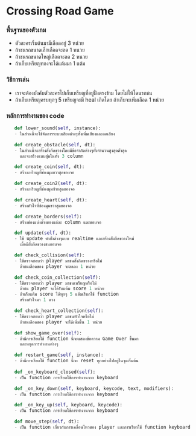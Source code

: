 # Crossing Road Game
### พื้นฐานของตัวเกม
- ตัวละครเริ่มต้นมามีเลือดอยู่ 3 หน่วย
- ถ้าชนรถขนาดเล็กเลือดจะลด 1 หนวย
- ถ้าชนรถขนาดใหญ่เลือดจะลด 2 หนวย
- ถ้าเก็บเหรียญทองจะได้แต้มมา 1 แต้ม
### วิธีการเล่น
- เราจะต้องบังคับตัวละครไปเก็บเหรียญที่อยู่ฝั่งตรงข้าม
  โดยไม่ให้โดนรถชน
- ถ้าเก็บเหรียญครบทุกๆ 5 เหรียญจะมี heal เกิดโดย
  ถ้าเก็บจะเพิ่มเลือด 1 หน่วย
### หลักการทำงานของ code
 ``` python
    def lower_sound(self, instance):
    - ในส่วนนี้จะใช้จัดการระบบเสียงต่างๆทั้งเพิ่มเสียงและลดเสียง

    def create_obstacle(self, dt):
    - ในส่วนนี้จะสร้างสิ่งกีดขวางโดยมีข้อจำกัดต่างๆทั้งจำนวนสูงสุดต่ำสุด
      และจะสร้างแบบสุ่มในทั้ง 3 column

    def create_coin(self, dt):
    - สร้างเหรียญที่ช่องมุมขวาสุดของจอ

    def create_coin2(self, dt):
    - สร้างเหรียญที่ช่องมุมซ้ายสุดของจอ

    def create_heart(self, dt):
    - สร้างหัวใจที่ช่องมุมขวาสุดของจอ

    def create_borders(self):
    - สร้างช่องแบ่งต่างของแต่ละ column และขอบจอ

    def update(self, dt):
    - ใช้ update คำสั่งต่างๆแบบ realtime และสร้างสิ่งกีดขวางใหม่
      เมื่อมีสิ่งกีดขวางชนขอบจอ

    def check_collision(self):
    - ใช้ตรวจสอบว่า player มาชนสิ่งกีดขวางหรือไม่
      ถ้าชนเลือดของ player จะลดลง 1 หน่วย

    def check_coin_collection(self):
    - ใช้ตรวจสอบว่า player มาชนเหรียญหรือไม่
      ถ้าชน player จะได้รับแต้ม score 1 หน่วย
    - ถ้าเก็ยแต้ม score ได้ทุกๆ 5 แต้มเรีบกใช้ function
      สร้างหัวใจมา 1 ดวง

    def check_heart_collection(self):
    - ใช้ตรวจสอบว่า player มาชนหัวใจหรือไม่
      ถ้าชนเลือดของ player จะได้เพิ่มขึ้น 1 หน่วย

    def show_game_over(self):
    - ถ้ามีการเรียกใช้ function นี้จะแสดงข้อความ Game Over ขึ้นมา
      และหยุดการทำงานต่างๆ

    def restart_game(self, instance):
    - ถ้ามีการเรียกใช้ function นี้จะ reset ทุกอย่างไปอยู่ในจุดเริ่มต้น
   
    def _on_keyboard_closed(self):
    - เป็น function การเรียกใช้การทำงานจาก keyboard

    def _on_key_down(self, keyboard, keycode, text, modifiers):
    - เป็น function การเรียกใช้การทำงานจาก keyboard

    def _on_key_up(self, keyboard, keycode):
    - เป็น function การเรียกใช้การทำงานจาก keyboard

    def move_step(self, dt):
    - เป็น function เกี่ยวกับการเคลื่อนไหวของ player และการเรียกใช้ function keyboard
```
